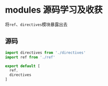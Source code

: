 # modules 源码学习及收获

将`ref`、`directives`模块暴露出去

## 源码

```js
import directives from './directives'
import ref from './ref'

export default [
  ref,
  directives
]
```
